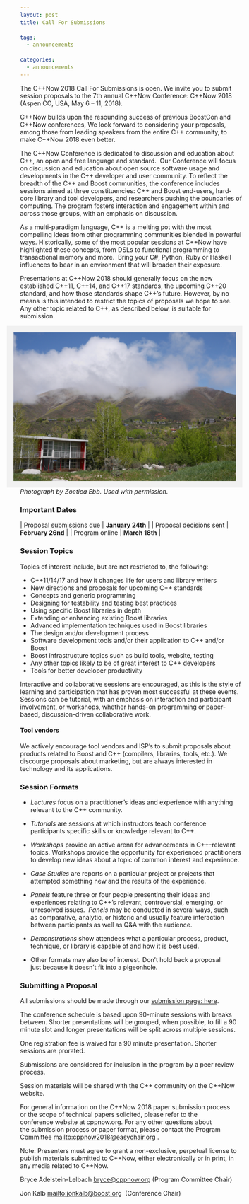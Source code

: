 ```yaml
---
layout: post
title: Call For Submissions

tags:
  - announcements
  
categories:
  - announcements
---
```

<style>
    img[alt=Aspen] { 
        float: right; 
        padding:10px;
        background: #f1f1f1;
        border:5px #f1f1f1 solid;
    }
    img[alt=Winners] {
        align: center;
        padding:10px;   
        background: #f1f1f1;    
        border:5px #f1f1f1 solid;
    }
</style>

The C++Now 2018 Call For Submissions is open. We invite you to submit session proposals to the 7th annual C++Now Conference: C++Now 2018 (Aspen CO, USA, May 6 – 11, 2018).

C++Now builds upon the resounding success of previous BoostCon and C++Now conferences, We look forward to considering your proposals, among those from leading speakers from the entire C++ community, to make C++Now 2018 even better.

<!--more-->

The C++Now Conference is dedicated to discussion and education about C++, an open and free language and standard.  Our Conference will focus on discussion and education about open source software usage and developments in the C++ developer and user community. To reflect the breadth of the C++ and Boost communities, the conference includes sessions aimed at three constituencies: C++ and Boost end-users, hard-core library and tool developers, and researchers pushing the boundaries of computing. The program fosters interaction and engagement within and across those groups, with an emphasis on discussion.

As a multi-paradigm language, C++ is a melting pot with the most compelling ideas from other programming communities blended in powerful ways. Historically, some of the most popular sessions at C++Now have highlighted these concepts, from DSLs to functional programming to transactional memory and more.  Bring your C#, Python, Ruby or Haskell influences to bear in an environment that will broaden their exposure.

Presentations at C++Now 2018 should generally focus on the now established C++11, C++14, and C++17 standards, the upcoming C++20 standard, and how those standards shape C++’s future. However, by no means is this intended to restrict the topics of proposals we hope to see. Any other topic related to C++, as described below, is suitable for submission.

![Aspen](/images/ZoeticaEbb/Aspen2015_ZoeticaEbb19.jpg "Photograph by Zoetica Ebb. Used with permission.")
_Photograph by Zoetica Ebb. Used with permission._

### Important Dates

| Proposal submissions due |   <strong>January 24th</strong> |
| Proposal decisions sent | <strong>February 26nd</strong> |
| Program online | <strong>March 18th</strong> |

### Session Topics

Topics of interest include, but are not restricted to, the following:

- C++11/14/17 and how it changes life for users and library writers 
- New directions and proposals for upcoming C++ standards 
- Concepts and generic programming 
- Designing for testability and testing best practices
- Using specific Boost libraries in depth 
- Extending or enhancing existing Boost libraries 
- Advanced implementation techniques used in Boost libraries 
- The design and/or development process 
- Software development tools and/or their application to C++ and/or Boost 
- Boost infrastructure topics such as build tools, website, testing 
- Any other topics likely to be of great interest to C++ developers 
- Tools for better developer productivity

Interactive and collaborative sessions are encouraged, as this is the style of learning and participation that has proven most successful at these events. Sessions can be tutorial, with an emphasis on interaction and participant involvement, or workshops, whether hands-on programming or paper-based, discussion-driven collaborative work.

#### Tool vendors

We actively encourage tool vendors and ISP’s to submit proposals about products related to Boost and C++ (compilers, libraries, tools, etc.). We discourge proposals about marketing, but are always interested in technology and its applications.

### Session Formats

- _Lectures_ focus on a practitioner’s ideas and experience with anything relevant to the C++ community.

- _Tutorials_ are sessions at which instructors teach conference participants specific skills or knowledge relevant to C++.

- _Workshops_ provide an active arena for advancements in C++-relevant topics. Workshops provide the opportunity for experienced practitioners to develop new ideas about a topic of common interest and experience.

- _Case Studies_ are reports on a particular project or projects that attempted something new and the results of the experience.

- _Panels_ feature three or four people presenting their ideas and experiences relating to C++’s relevant, controversial, emerging, or unresolved issues.  _Panels_ may be conducted in several ways, such as comparative, analytic, or historic and usually feature interaction between participants as well as Q&A with the audience.

- _Demonstrations_ show attendees what a particular process, product, technique, or library is capable of and how it is best used.

- Other formats may also be of interest. Don’t hold back a proposal just because it doesn’t fit into a pigeonhole.

### Submitting a Proposal
All submissions should be made through our <a href="/submission/">submission page: here</a>.

The conference schedule is based upon 90-minute sessions with breaks between. Shorter presentations will be grouped, when possible, to fill a 90 minute slot and longer presentations will be split across multiple sessions.

One registration fee is waived for a 90 minute presentation. Shorter sessions are prorated.

Submissions are considered for inclusion in the program by a peer review process.

Session materials will be shared with the C++ community on the C++Now website.

For general information on the C++Now 2018 paper submission process or the scope of technical papers solicited, please refer to the conference website at cppnow.org. For any other questions about the submission process or paper format, please contact the Program Committee <mailto:cppnow2018@easychair.org> .

Note: Presenters must agree to grant a non-exclusive, perpetual license to publish  materials submitted to C++Now, either electronically or in print, in any media related to C++Now.

Bryce Adelstein-Lelbach <bryce@cppnow.org> (Program Committee Chair)

Jon Kalb <mailto:jonkalb@boost.org>  (Conference Chair)

